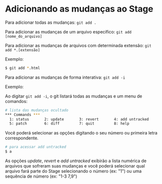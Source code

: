 # Adicionando as mudanças ao Stage

Para adicionar todas as mudanças:   `git add .`

Para adicionar as mudanças de um arquivo específico:    `git add [nome_do_arquivo]`

Para adicionar as mudanças de arquivos com determinada extensão:    `git add *.[extensão]`

Exemplo: 
```bash
$ git add *.html
```

Para adicionar as mudanças de forma interativa:     `git add -i`

Exemplo:

Ao digitar `git add -i`, o git listará todas as mudanças e um menu de comandos:
```bash
# lista das mudanças ocultado
*** Commands ***
  1: status       2: update       3: revert       4: add untracked
  5: patch        6: diff         7: quit         8: help
```

Você poderá selecionar as opções digitando o seu número ou primeira letra correspondente.

```bash
# para acessar add untracked
$ a
```

As opções *update*, *revert* e *add untracked* exibirão a lista numérica de arquivos que sofreram suas mudanças e você poderá selecionar qual arquivo fará parte do Stage selecionando o número (ex: "1") ou uma sequência de número (ex: "1-3 7,9") 
